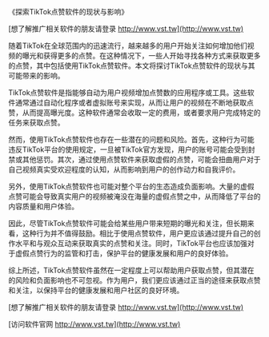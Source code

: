 《探索TikTok点赞软件的现状与影响》

[想了解推广相关软件的朋友请登录 http://www.vst.tw](http://www.vst.tw)

随着TikTok在全球范围内的迅速流行，越来越多的用户开始关注如何增加他们视频的曝光和获得更多的点赞。在这种情况下，一些人开始寻找各种方式来获取更多的点赞，其中包括使用TikTok点赞软件。本文将探讨TikTok点赞软件的现状与其可能带来的影响。

TikTok点赞软件是指能够自动为用户视频增加点赞数的应用程序或工具。这些软件通常通过自动化程序或者虚拟账号来实现，从而让用户的视频在不断地获取点赞，从而提高曝光度。这种软件通常会收取一定的费用，或者要求用户完成特定的任务来获取点赞。

然而，使用TikTok点赞软件也存在一些潜在的问题和风险。首先，这种行为可能违反TikTok平台的使用规定，一旦被TikTok官方发现，用户的账号可能会受到封禁或其他惩罚。其次，通过使用点赞软件来获取虚假的点赞，可能会扭曲用户对于自己视频真实受欢迎程度的认知，从而影响到用户的创作动力和自我评价。

另外，使用TikTok点赞软件也可能对整个平台的生态造成负面影响。大量的虚假点赞可能会导致真实用户的视频被淹没在海量的虚假点赞之中，从而降低了平台的内容质量和用户体验。

因此，尽管TikTok点赞软件可能会给某些用户带来短期的曝光和关注，但长期来看，这种行为并不值得鼓励。相比于使用点赞软件，用户更应该通过提升自己的创作水平和与观众互动来获取真实的点赞和关注。同时，TikTok平台也应该加强对于虚假点赞行为的监管和打击，保护平台的健康发展和用户的良好体验。

综上所述，TikTok点赞软件虽然在一定程度上可以帮助用户获取点赞，但其潜在的风险和负面影响也不可忽视。作为用户，我们更应该通过正当的途径来获取点赞和关注，以保持平台的健康发展和用户社区的良好环境。

[想了解推广相关软件的朋友请登录 http://www.vst.tw](http://www.vst.tw)


[访问软件官网 http://www.vst.tw](http://www.vst.tw)
